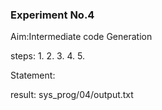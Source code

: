 <h3>Experiment No.4</h3>
Aim:Intermediate code Generation

steps:
1.
2.
3.
4.
5.

Statement:


result: sys_prog/04/output.txt

